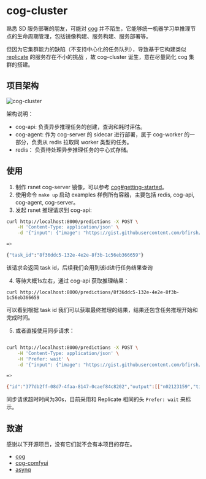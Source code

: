# cog-cluster

熟悉 SD 服务部署的朋友，可能对 [cog](https://github.com/replicate/cog) 并不陌生，它能够统一机器学习单推理节点的生命周期管理，包括镜像构建、服务构建、服务部署等。

但因为它集群能力的缺陷（不支持中心化的任务队列），导致基于它构建类似 [replicate](https://replicate.com/) 的服务存在不小的挑战 ，故 cog-cluster 诞生，意在尽量简化 cog 集群的搭建。

## 项目架构

![cog-cluster](https://github.com/user-attachments/assets/2e0c39c1-c934-4955-8efb-d4c502a66051)

架构说明：

- cog-api: 负责异步推理任务的创建，查询和耗时评估。
- cog-agent: 作为 cog-server 的 sidecar 进行部署，属于 cog-worker 的一部分，负责从 redis 拉取同 worker 类型的任务。
- redis： 负责待处理异步推理任务的中心式存储。

## 使用

1. 制作 rsnet cog-server 镜像，可以参考 [cog#getting-started](https://cog.run/getting-started/)。
2. 使用命令 `make up` 启动 examples 样例所有容器，主要包括 redis, cog-api, cog-agent, cog-server。
3. 发起 rsnet 推理请求到 cog-api:

```bash
curl http://localhost:8000/predictions -X POST \
    -H 'Content-Type: application/json' \
    -d '{"input": {"image": "https://gist.githubusercontent.com/bfirsh/3c2115692682ae260932a67d93fd94a8/raw/56b19f53f7643bb6c0b822c410c366c3a6244de2/mystery.jpg"}}'

=>

{"task_id":"8f36ddc5-132e-4e2e-8f3b-1c56eb366659"}
```

该请求会返回 task id，后续我们会用到该id进行任务结果查询

4. 等待大概1s左右，通过  cog-api 获取推理结果：

```
curl http://localhost:8000/predictions/8f36ddc5-132e-4e2e-8f3b-1c56eb366659
```

可以看到根据 task id 我们可以获取最终推理的结果，结果还包含任务推理开始和完成时间。

5. 或者直接使用同步请求：


```bash

curl http://localhost:8000/predictions -X POST \
    -H 'Content-Type: application/json' \
    -H 'Prefer: wait' \
    -d '{"input": {"image": "https://gist.githubusercontent.com/bfirsh/3c2115692682ae260932a67d93fd94a8/raw/56b19f53f7643bb6c0b822c410c366c3a6244de2/mystery.jpg"}}'

=> 

{"id":"377db2ff-08d7-4faa-8147-0caef84c8202","output":[["n02123159","tiger_cat",0.4898366928100586],["n02123045","tabby",0.23457567393779755],["n02124075","Egyptian_cat",0.09744952619075775]],"status":"succeeded","started_at":"2024-12-02T13:37:33.590843+00:00","completed_at":"2024-12-02T13:37:34.115174+00:00"}

```

同步请求超时时间为30s，目前采用和 Replicate 相同的头 `Prefer: wait` 来标示。

## 致谢

感谢以下开源项目，没有它们就不会有本项目的存在。

- [cog](https://github.com/replicate/cog)
- [cog-comfyui](https://github.com/fofr/cog-comfyui)
- [asynq](https://github.com/hibiken/asynq)
  
